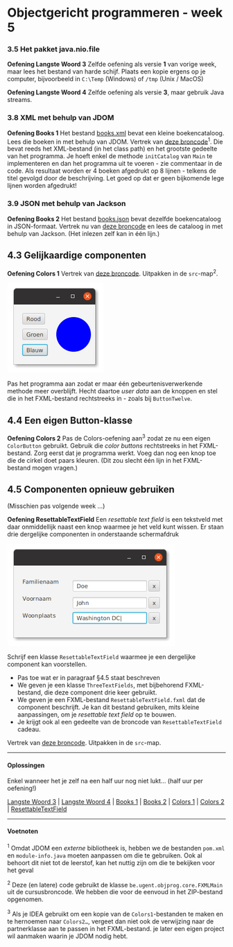 Objectgericht programmeren - week 5
===

### 3.5 Het pakket java.nio.file

**Oefening Langste Woord 3** Zelfde oefening als versie **1** van vorige week, maar lees het bestand van harde schijf. Plaats een kopie
ergens op je computer, bijvoorbeeld in `C:\Temp` (Windows) of `/tmp` (Unix / MacOS)

**Oefening Langste Woord 4** Zelfde oefening als versie **3**, maar gebruik Java streams.

### 3.8 XML met behulp van JDOM

**Oefening Books 1** Het bestand [books.xml](books.xml) bevat een kleine boekencataloog. Lees
die boeken in met behulp van JDOM. Vertrek van [deze broncode](books1-start.zip?raw=true)<sup>1</sup>. Die bevat reeds het
XML-bestand (in het class path) en het grootste gedeelte van het programma. Je hoeft enkel de methode `initCatalog` van `Main` te implementeren en dan
het programma uit te voeren - zie commentaar in de code. Als resultaat worden er 4 boeken afgedrukt op 8 lijnen - telkens de titel gevolgd door
de beschrijving. Let goed op dat er geen bijkomende lege lijnen worden afgedrukt!

### 3.9 JSON met behulp van Jackson

**Oefening Books 2** Het bestand [books.json](books.json) bevat dezelfde boekencataloog in JSON-formaat.
Vertrek nu van [deze broncode](books2-start.zip?raw=true) en lees de cataloog
in met behulp van Jackson. (Het inlezen zelf kan in één lijn.)

## 4.3 Gelijkaardige componenten

**Oefening Colors 1** Vertrek van [deze broncode](colors.zip?raw=true). Uitpakken in de `src`-map<sup>2</sup>.

![schermafbeelding Colors 1](colors.png)

Pas het programma aan zodat er maar één gebeurtenisverwerkende methode meer overblijft. Hecht daartoe *user data*
aan de knoppen en stel die in het FXML-bestand rechtstreeks in - zoals bij
`ButtonTwelve`.

## 4.4 Een eigen Button-klasse

**Oefening Colors 2** Pas de Colors-oefening aan<sup>3</sup> zodat ze nu een eigen `ColorButton` gebruikt. Gebruik die
*color buttons* rechtstreeks in het FXML-bestand. Zorg eerst dat je programma werkt. Voeg dan
nog een knop toe die de cirkel doet paars kleuren. (Dit zou slecht één lijn in het FXML-bestand mogen vragen.)

## 4.5 Componenten opnieuw gebruiken

(Misschien pas volgende week …)

**Oefening ResettableTextField** Een *resettable text field* is een tekstveld met daar
onmiddellijk naast een knop waarmee je het veld kunt wissen. Er staan drie dergelijke componenten
in onderstaande schermafdruk

![schermafdruk van ThreeTextFields](textfields.png)

Schrijf een klasse `ResettableTextField` waarmee je een dergelijke component
kan voorstellen.
* Pas toe wat er in paragraaf §4.5 staat beschreven
* We geven je een klasse `ThreeTextFields`, met bijbehorend FXML-bestand, die deze component drie keer gebruikt.
* We geven je een FXML-bestand `ResettableTextField.fxml`
  dat de component beschrijft. Je kan dit bestand gebruiken, mits kleine aanpassingen,
  om je *resettable text field* op te bouwen.
* Je krijgt ook al een gedeelte van de broncode van `ResettableTextField` cadeau.

Vertrek van [deze broncode](rtf.zip?raw=true). Uitpakken in de `src`-map.



---

#### Oplossingen

Enkel wanneer het je zelf na een half uur nog niet lukt… (half uur per oefening!)

[Langste Woord 3](LangsteWoord3.java) |
[Langste Woord 4](LangsteWoord4.java) |
[Books 1](books1.zip?raw=true) |
[Books 2](books2.zip?raw=true) |
[Colors 1](colors1.zip?raw=true) |
[Colors 2](colors2.zip?raw=true) |
[ResettableTextField](rtf-opl.zip?raw=true)

---
#### Voetnoten

<sup>1</sup> Omdat JDOM een *externe* bibliotheek is, hebben we de bestanden `pom.xml` en `module-info.java` moeten
aanpassen om die te gebruiken. Ook al behoort dit niet tot de leerstof, kan het nuttig zijn om die te bekijken
voor het geval

<sup>2</sup> Deze (en latere) code gebruikt de klasse `be.ugent.objprog.core.FXMLMain` uit de cursusbroncode. We hebben die
voor de eenvoud in het ZIP-bestand opgenomen.

<sup>3</sup> Als je IDEA gebruikt om een kopie van de `Colors1`-bestanden te maken en te hernoemen naar `Colors2…`, vergeet
dan niet ook de verwijzing naar de partnerklasse aan te passen in
het FXML-bestand.  je later een eigen project wil aanmaken waarin je JDOM nodig hebt.